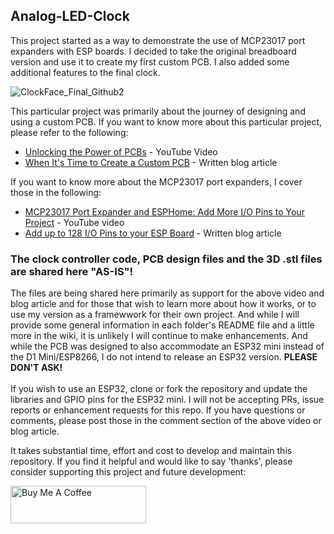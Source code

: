 ## Analog-LED-Clock
This project started as a way to demonstrate the use of MCP23017 port expanders with ESP boards.  I decided to take the original breadboard version and use it to create my first custom PCB. I also added some additional features to the final clock.

![ClockFace_Final_Github2](https://github.com/Resinchem/Analog-LED-Clock/assets/55962781/abf23fb2-5731-4582-8ca0-23eceffbf76a)

This particular project was primarily about the journey of designing and using a custom PCB.  If you want to know more about this particular project, please refer to the following:
- [Unlocking the Power of PCBs](https://youtu.be/uTdGtw9cBE4) - YouTube Video
- [When It's Time to Create a Custom PCB](https://resinchemtech.blogspot.com/2023/11/custom-pcb-time.html) - Written blog article

If you want to know more about the MCP23017 port expanders, I cover those in the following:
- [MCP23017 Port Expander and ESPHome: Add More I/O Pins to Your Project](https://youtu.be/GyHiSyoyk_0) - YouTube video
- [Add up to 128 I/O Pins to your ESP Board](https://resinchemtech.blogspot.com/2023/10/IO-expander.html) - Written blog article

### The clock controller code, PCB design files and the 3D .stl files are shared here "AS-IS"!

The files are being shared here primarily as support for the above video and blog article and for those that wish to learn more about how it works, or to use my version as a framewwork for their own project.  And while I will provide some general information in each folder's README file and a little more in the wiki, it is unlikely I will continue to make enhancements.  And while the PCB was designed to also accommodate an ESP32 mini instead of the D1 Mini/ESP8266, I do not intend to release an ESP32 version.  **PLEASE DON'T ASK!**<br><br />
If you wish to use an ESP32, clone or fork the repository and update the libraries and GPIO pins for the ESP32 mini.  I will not be accepting PRs, issue reports or enhancement requests for this repo.  If you have questions or comments, please post those in the comment section of the above video or blog article.

It takes substantial time, effort and cost to develop and maintain this repository. If you find it helpful and would like to say 'thanks', please consider supporting this project and future development:

<a href="https://www.buymeacoffee.com/resinchemtech" target="_blank"><img src="https://cdn.buymeacoffee.com/buttons/v2/default-yellow.png" alt="Buy Me A Coffee" style="height: 60px !important;width: 217px !important;" ></a>
